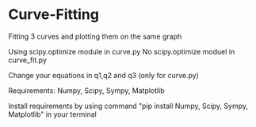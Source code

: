 # Curve-Fitting
Fitting 3 curves and plotting them on the same graph

Using scipy.optimize module in curve.py
No scipy.optimize moduel in curve_fit.py

Change your equations in q1,q2 and q3 (only for curve.py)

Requirements: Numpy, Scipy, Sympy, Matplotlib

Install requirements by using command "pip install Numpy, Scipy, Sympy, Matplotlib" in your terminal
